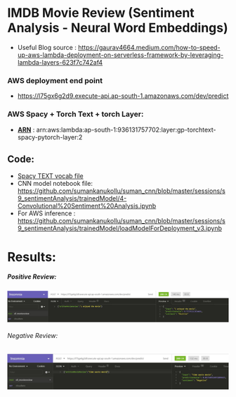 # IMDB Movie Review (Sentiment Analysis - Neural Word Embeddings)

* Useful Blog source : https://gaurav4664.medium.com/how-to-speed-up-aws-lambda-deployment-on-serverless-framework-by-leveraging-lambda-layers-623f7c742af4

### AWS deployment end point

* https://l75gx6g2d9.execute-api.ap-south-1.amazonaws.com/dev/predict

### AWS Spacy + Torch Text + torch Layer:

* **<u>ARN</u>** : arn:aws:lambda:ap-south-1:936131757702:layer:gp-torchtext-spacy-pytorch-layer:2 

## Code:

* [Spacy TEXT vocab file](https://drive.google.com/file/d/1-8uwkwMq8KMW4yv78YrrN5_c3ZqmANz2/view?usp=sharing)
* CNN model notebook file: https://github.com/sumankanukollu/suman_cnn/blob/master/sessions/s9_sentimentAnalysis/trainedModel/4-Convolutional%20Sentiment%20Analysis.ipynb
* For AWS inference : https://github.com/sumankanukollu/suman_cnn/blob/master/sessions/s9_sentimentAnalysis/trainedModel/loadModelForDeployment_v3.ipynb

# Results:

##### Positive Review:

![positive](https://github.com/sumankanukollu/suman_cnn/blob/master/sessions/s9_sentimentAnalysis/snippets/s9_possitiveReview.JPG)



###### Negative Review:

![negative](https://github.com/sumankanukollu/suman_cnn/blob/master/sessions/s9_sentimentAnalysis/snippets/s9_negativeReview.JPG)